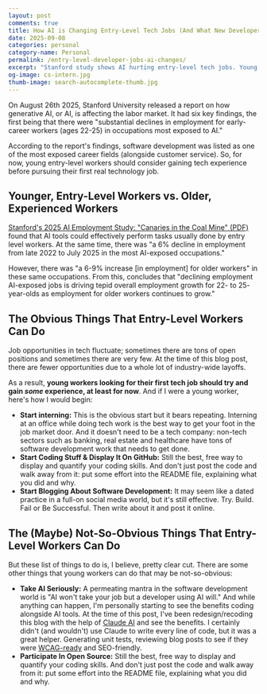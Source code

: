 ```yaml
---
layout: post
comments: true
title: How AI is Changing Entry-Level Tech Jobs (And What New Developers Can Do)
date: 2025-09-08
categories: personal
category-name: Personal
permalink: /entry-level-developer-jobs-ai-changes/
excerpt: "Stanford study shows AI hurting entry-level tech jobs. Young developers need experience to compete in 2025 job market."
og-image: cs-intern.jpg
thumb-image: search-autocomplete-thumb.jpg
---
```

On August 26th 2025, Stanford University released a report on how generative AI, or AI, is affecting the labor market.  It had six key findings, the first being that there were "substantial declines in employment for early-career workers (ages 22-25) in occupations most exposed to AI."

According to the report's findings, software development was listed as one of the most exposed career fields (alongside customer service). So, for now, young entry-level workers should consider gaining tech experience before pursuing their first real technology job.

<h2>Younger, Entry-Level Workers vs. Older, Experienced Workers</h2>

<a href="https://digitaleconomy.stanford.edu/wp-content/uploads/2025/08/Canaries_BrynjolfssonChandarChen.pdf" target="_blank" rel="noopener" aria-label="Stanford study on AI employment effects - PDF document">Stanford's 2025 AI Employment Study: "Canaries in the Coal Mine" (PDF)</a> found that AI tools could effectively perform tasks usually done by entry level workers.  At the same time, there was "a 6% decline in employment from late 2022 to July 2025 in the most AI-exposed occupations."  

However, there was "a 6-9% increase [in employment] for older workers" in these same occupations.  From this, concludes that "declining employment AI-exposed jobs is driving tepid overall employment growth for 22- to 25- year-olds as employment for older workers continues to grow."

<h2>The Obvious Things That Entry-Level Workers Can Do</h2>

Job opportunities in tech fluctuate; sometimes there are tons of open positions and sometimes there are very few.  At the time of this blog post, there are fewer opportunities due to a whole lot of industry-wide layoffs.

As a result, <strong>young workers looking for their first tech job should try and gain <em>some</em> experience, at least for now</strong>.  And if I were a young worker, here's how I would begin:

<ul>
  <li>
    <b>Start interning:</b> This is the obvious start but it bears repeating. Interning at an office while doing tech work is the best way to get your foot in the job market door.  And it doesn't need to be a tech company: non-tech sectors such as banking, real estate and healthcare have tons of software development work that needs to get done.
  </li>
  <li>
    <b>Start Coding Stuff & Display It On GitHub:</b> Still the best, free way to display and quantify your coding skills.  And don't just post the code and walk away from it: put some effort into the README file, explaining what you did and why.
  </li>
    <li>
    <b>Start Blogging About Software Development:</b> It may seem like a dated practice in a full-on social media world, but it's still effective. Try. Build. Fail or Be Successful. Then write about it and post it online.
  </li>
</ul>

<h2>The (Maybe) Not-So-Obvious Things That Entry-Level Workers Can Do</h2>

But these list of things to do is, I believe, pretty clear cut. There are some other things that young workers can do that may be not-so-obvious:

<ul>
  <li>
    <b>Take AI Seriously:</b> A permeating mantra in the software development world is "AI won't take your job but a developer using AI will." And while anything can happen, I'm personally starting to see the benefits coding alongside AI tools.  At the time of this post, I've been redesign/recoding this blog with the help of <a href="https://claude.ai/">Claude AI</a> and see the benefits. I certainly didn't (and wouldn't) use Claude to write every line of code, but it was a great helper.  Generating unit tests, reviewing blog posts to see if they were <A href="https://www.w3.org/WAI/standards-guidelines/wcag/">WCAG-ready</a> and SEO-friendly.
  </li>
  <li>
    <b>Participate In Open Source:</b> Still the best, free way to display and quantify your coding skills.  And don't just post the code and walk away from it: put some effort into the README file, explaining what you did and why.
  </li>
</ul>
